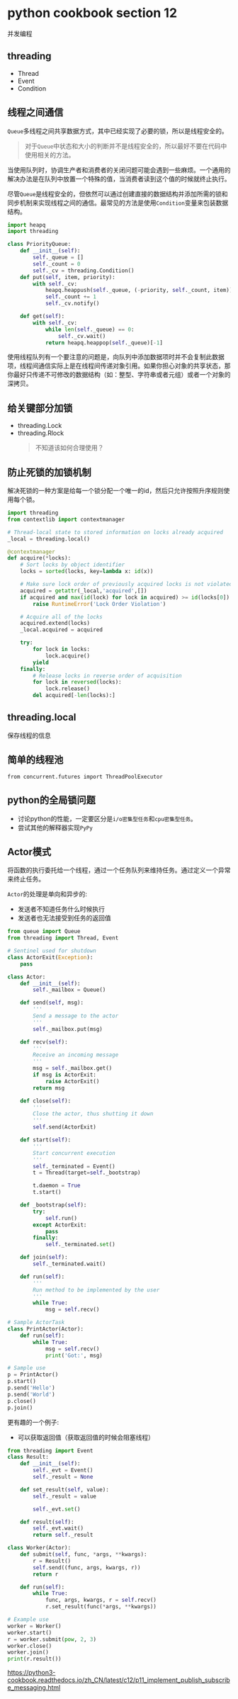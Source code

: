 # python cookbook section 12

并发编程

## threading

- Thread
- Event
- Condition

## 线程之间通信

`Queue`多线程之间共享数据方式，其中已经实现了必要的锁，所以是线程安全的。

> 对于`Queue`中状态和大小的判断并不是线程安全的，所以最好不要在代码中使用相关的方法。

当使用队列时，协调生产者和消费者的关闭问题可能会遇到一些麻烦。一个通用的解决办法是在队列中放置一个特殊的值，当消费者读到这个值的时候就终止执行。

尽管`Queue`是线程安全的，但依然可以通过创建直接的数据结构并添加所需的锁和同步机制来实现线程之间的通信。最常见的方法是使用`Condition`变量来包装数据结构。


```py
import heapq
import threading

class PriorityQueue:
    def __init__(self):
        self._queue = []
        self._count = 0
        self._cv = threading.Condition()
    def put(self, item, priority):
        with self._cv:
            heapq.heappush(self._queue, (-priority, self._count, item))
            self._count += 1
            self._cv.notify()

    def get(self):
        with self._cv:
            while len(self._queue) == 0:
                self._cv.wait()
            return heapq.heappop(self._queue)[-1]
```

使用线程队列有一个要注意的问题是，向队列中添加数据项时并不会复制此数据项，线程间通信实际上是在线程间传递对象引用。如果你担心对象的共享状态，那你最好只传递不可修改的数据结构（如：整型、字符串或者元组）或者一个对象的深拷贝。

## 给关键部分加锁

- threading.Lock
- threading.Rlock
    > 不知道该如何合理使用？

## 防止死锁的加锁机制

解决死锁的一种方案是给每一个锁分配一个唯一的id，然后只允许按照升序规则使用每个锁。

```py
import threading
from contextlib import contextmanager

# Thread-local state to stored information on locks already acquired
_local = threading.local()

@contextmanager
def acquire(*locks):
    # Sort locks by object identifier
    locks = sorted(locks, key=lambda x: id(x))

    # Make sure lock order of previously acquired locks is not violated
    acquired = getattr(_local,'acquired',[])
    if acquired and max(id(lock) for lock in acquired) >= id(locks[0]):
        raise RuntimeError('Lock Order Violation')

    # Acquire all of the locks
    acquired.extend(locks)
    _local.acquired = acquired

    try:
        for lock in locks:
            lock.acquire()
        yield
    finally:
        # Release locks in reverse order of acquisition
        for lock in reversed(locks):
            lock.release()
        del acquired[-len(locks):]
```

## threading.local

保存线程的信息

## 简单的线程池

`from concurrent.futures import ThreadPoolExecutor`

## python的全局锁问题

- 讨论python的性能，一定要区分是`i/o密集型任务`和`cpu密集型任务`。
- 尝试其他的解释器实现`PyPy`

## Actor模式

将函数的执行委托给一个线程，通过一个任务队列来维持任务。通过定义一个异常来终止任务。

`Actor`的处理是单向和异步的:
- 发送者不知道任务什么时候执行
- 发送者也无法接受到任务的返回值

```py
from queue import Queue
from threading import Thread, Event

# Sentinel used for shutdown
class ActorExit(Exception):
    pass

class Actor:
    def __init__(self):
        self._mailbox = Queue()

    def send(self, msg):
        '''
        Send a message to the actor
        '''
        self._mailbox.put(msg)

    def recv(self):
        '''
        Receive an incoming message
        '''
        msg = self._mailbox.get()
        if msg is ActorExit:
            raise ActorExit()
        return msg

    def close(self):
        '''
        Close the actor, thus shutting it down
        '''
        self.send(ActorExit)

    def start(self):
        '''
        Start concurrent execution
        '''
        self._terminated = Event()
        t = Thread(target=self._bootstrap)

        t.daemon = True
        t.start()

    def _bootstrap(self):
        try:
            self.run()
        except ActorExit:
            pass
        finally:
            self._terminated.set()

    def join(self):
        self._terminated.wait()

    def run(self):
        '''
        Run method to be implemented by the user
        '''
        while True:
            msg = self.recv()

# Sample ActorTask
class PrintActor(Actor):
    def run(self):
        while True:
            msg = self.recv()
            print('Got:', msg)

# Sample use
p = PrintActor()
p.start()
p.send('Hello')
p.send('World')
p.close()
p.join()
```

更有趣的一个例子:
- 可以获取返回值（获取返回值的时候会阻塞线程）

```py
from threading import Event
class Result:
    def __init__(self):
        self._evt = Event()
        self._result = None

    def set_result(self, value):
        self._result = value

        self._evt.set()

    def result(self):
        self._evt.wait()
        return self._result

class Worker(Actor):
    def submit(self, func, *args, **kwargs):
        r = Result()
        self.send((func, args, kwargs, r))
        return r

    def run(self):
        while True:
            func, args, kwargs, r = self.recv()
            r.set_result(func(*args, **kwargs))

# Example use
worker = Worker()
worker.start()
r = worker.submit(pow, 2, 3)
worker.close()
worker.join()
print(r.result())
```

https://python3-cookbook.readthedocs.io/zh_CN/latest/c12/p11_implement_publish_subscribe_messaging.html